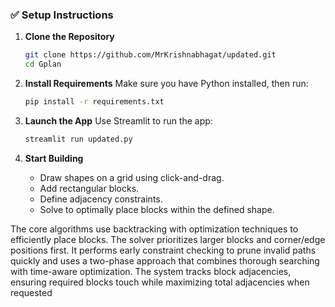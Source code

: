 

### ✅ Setup Instructions

1. **Clone the Repository**
   ```bash
   git clone https://github.com/MrKrishnabhagat/updated.git
   cd Gplan
   ```

2. **Install Requirements**
   Make sure you have Python installed, then run:
   ```bash
   pip install -r requirements.txt
   ```

3. **Launch the App**
   Use Streamlit to run the app:
   ```bash
   streamlit run updated.py
   ```

4. **Start Building**
   - Draw shapes on a grid using click-and-drag.
   - Add rectangular blocks.
   - Define adjacency constraints.
   - Solve to optimally place blocks within the defined shape.

The core algorithms use backtracking with optimization techniques to efficiently place blocks. The solver prioritizes larger blocks and corner/edge positions first. It performs early constraint checking to prune invalid paths quickly and uses a two-phase approach that combines thorough searching with time-aware optimization. The system tracks block adjacencies, ensuring required blocks touch while maximizing total adjacencies when requested
